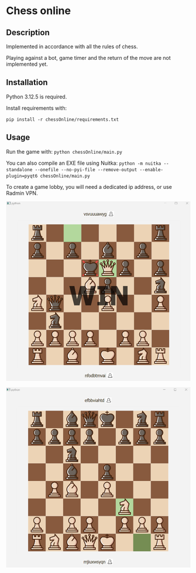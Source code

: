 # Chess online

## Description

Implemented in accordance with all the rules of chess.

Playing against a bot, game timer and the return of the move are not implemented yet.

## Installation

Python 3.12.5 is required.

Install requirements with:
```
pip install -r chessOnline/requirements.txt
```

## Usage

Run the game with:
`python chessOnline/main.py`

You can also compile an EXE file using Nuitka:
`python -m nuitka --standalone --onefile --no-pyi-file --remove-output --enable-plugin=pyqt6 chessOnline/main.py`

To create a game lobby, you will need a dedicated ip address, or use Radmin VPN.

![screenshot](assets/images/scr1.png)

![screenshot](assets/images/scr2.png)
